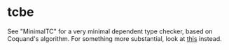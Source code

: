 # tcbe

See "MinimalTC" for a very minimal dependent type checker, based on Coquand's algorithm. For something more substantial, look at [this](https://github.com/AndrasKovacs/smalltt) instead.
